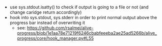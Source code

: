 - use sys.stdout.isatty() to check if output is going to a file or not (and change caridge return accordingly)
- hook into sys.stdout, sys.stderr in order to print normal output above the progress bar instead of overwriting it
    - see: https://github.com/rsalmei/alive-progress/blob/1e1aa78e71219f6246cbabfeeeba2ae25ad5266b/alive_progress/core/hook_manager.py#L55
